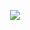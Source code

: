 <p align = 'center'>
  <img
    src="https://github-readme-stats.vercel.app/api?username=miro-development&show_icons=true&theme=jolly"
  />
